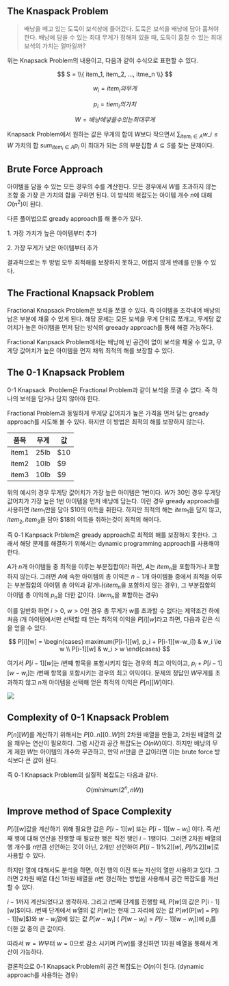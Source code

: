 ## The Knaspack Problem

> 배낭을 메고 있는 도둑이 보석상에 들어갔다. 도둑은 보석을 배낭에 담아 훔쳐야 한다. 배낭에 담을 수 있는 최대 무게가 정해져 있을 때, 도둑이 훔칠 수 있는 최대 보석의 가치는 얼마일까?

위는 Knapsack Problem의 내용이고, 다음과 같이 수식으로 표현할 수 있다.

$$ S = \\{ item_1, item_2, ..., itme_n \\} $$

$$ w_i = item_i의 무게 $$

$$ p_i = tiem_i의 가치 $$

$$ W = 배낭에 넣을 수 있는 최대 무게 $$

Knapsack Problem에서 원하는 값은 무게의 합이 $W$보다 작으면서 $\sum_{item_i \in A} w\_i \le W$ 가치의 합 $sum_{item_i \in A} p_i$ 이 최대가 되는 $S$의 부분집합 $A \subseteq S$를 찾는 문제이다.

## Brute Force Approach

아이템을 담을 수 있는 모든 경우의 수를 계산한다. 모든 경우에서 $W$를 초과하지 않는 조합 중 가장 큰 가치의 합을 구하면 된다. 이 방식의 복잡도는 아이템 개수 $n$에 대해 $O(n^2)$이 된다.

다른 풀이법으로 gready approach를 해 볼수가 있다.

1\. 가장 가치가 높은 아이템부터 추가

2\. 가장 무게가 낮은 아이템부터 추가

결과적으로는 두 방법 모두 최적해를 보장하지 못하고, 어렵지 않게 반례를 만들 수 있다.

## The Fractional Knapsack Problem

Fractional Knapsack Problem은 보석을 쪼갤 수 있다. 즉 아이템을 조각내어 배낭의 남은 부분에 채울 수 있게 된다. 해당 문제는 모든 보색을 무게 단위로 쪼개고, 무게당 값어치가 높은 아이템을 먼저 담는 방식의 greeady approach를 통해 해결 가능하다.

Fractional Kanpsack Problem에서는 배낭에 빈 공간이 없이 보석을 채울 수 있고, 무게당 값어치가 높은 아이템을 먼저 채워 최적의 해를 보장할 수 있다.

## The 0-1 Knapsack Problem

0-1 Knapsack  Problem은 Fractional Problem과 같이 보석을 쪼갤 수 없다. 즉 하나의 보석을 담거나 담지 않아야 한다.

Fractional Problem과 동일하게 무게당 값어치가 높은 가격을 먼저 담는 gready approach를 시도해 볼 수 있다. 하지만 이 방법은 최적의 해를 보장하지 않는다.

| 품목  | 무게 | 값  |
| ----- | ---- | --- |
| item1 | 25lb | $10 |
| item2 | 10lb | $9  |
| item3 | 10lb | $9  |

위의 예시의 경우 무게당 값어치가 가장 높은 아이템은 1번이다. $W$가 30인 경우 무게당 값어치가 가장 높은 1번 아이템을 먼저 배낭에 담는다. 이런 경우 gready approach를 사용하면 $item_1$만을 담아 $10의 이득을 취한다. 하지만 최적의 해는 $item_1$을 담지 않고, $item_2, item_3$을 담아 $18의 이득을 취하는것이 최적의 해이다.

즉 0-1 Kanpsack Prblem은 gready approach로 최적의 해를 보장하지 못한다. 그래서 해당 문제를 해결하기 위해서는 dynamic programming approach를 사용해야 한다.

$A$가 $n$개 아이템들 중 최적을 이루는 부분집합이라 하면, $A$는 $item_n$을 포함하거나 포함하지 않는다. 그러면 $A$에 속한 아이템의 총 이익은 $n - 1$개 아이템들 중에서 최적을 이루는 부분집합의 아이템 총 이익과 같거나($item_n$을 포함하지 않는 경우), 그 부분집합의 아이템 총 이익에 $p_n$을 더한 값이다. ($item_n$을 포함하는 경우)

이를 일반화 하면 $i > 0$, $w > 0$인 경우 총 무게가 $w$를 초과할 수 없다는 제약조건 하에 처음 $i$개 아이템에서만 선택할 때 얻는 최적의 이익을 $P[i][w]$라고 하면, 다음과 같은 식을 얻을 수 있다.

$$ P[i][w] = \begin{cases} maximum(P[i-1][w], p_i + P[i-1][w-w_i]) & w_i \le w \\ P[i-1][w] & w_i > w \end{cases} $$

여기서 $P[i - 1][w]$는 $i$번째 항목을 포함시키지 않는 경우의 최고 이익이고, $p_i + P[i - 1][w - w_i]$는 $i$번째 항목을 포함시키는 경우의 최고 이익이다. 문제의 정답인 $W$무게를 초과하지 않고 $n$개 아이템을 선택해 얻은 최적의 이익은 $P[n][W]$이다.

<img src="https://img1.daumcdn.net/thumb/R1280x0/?scode=mtistory2&fname=https%3A%2F%2Fblog.kakaocdn.net%2Fdn%2FLBLwJ%2FbtsIH2mB94X%2FRNBKjKC8g2wD2I60qQqd5k%2Fimg.jpg">

## Complexity of 0-1 Knapsack Problem

$P[n][W]$를 계산하기 위해서는 $P[0..n][0..W]$의 2차원 배열을 만들고, 2차원 배열의 값을 채우는 연산이 필요하다. 그럼 시간과 공간 복잡도는 $O(nW)$이다. 하지만 배낭의 무게 제한 $W$는 아이템의 개수와 무관하고, 만약 $n!$만큼 큰 값이라면 이는 brute force 방식보다 큰 값이 된다.

즉 0-1 Knapsack Problem의 실질적 복잡도는 다음과 같다.

$$ O(minimum(2^n, nW)) $$

## Improve method of Space Complexity

$P[i][w]$값을 계산하기 위해 필요한 값은 $P[i - 1][w]$ 또는 $P[i - 1][w - w_i]$ 이다. 즉 $i$번째 행에 대해 연산을 진행할 때 필요한 행은 직전 행인 $i - 1$행이다. 그러면 2차원 배열의 행 개수를 $n$만큼 선언하는 것이 아닌, 2개만 선언하여 $P[(i - 1) \% 2][w]$, $P[i \% 2][w]$로 사용할 수 있다.

하지만 열에 대해서도 분석을 하면, 이전 행의 이전 또는 자신의 열만 사용하고 있다. 그러면 2차원 배열 대신 1차원 배열을 $n$번 갱신하는 방법을 사용해서 공간 복잡도를 개선할 수 있다.

$i - 1$까지 계산되었다고 생각하자. 그리고 $i$번째 단계를 진행할 때, $P[w]$의 값은 P[i - 1][w]$이다. $i$번째 단계에서 $w$열의 값 $P[w]$는 현재 그 자리에 있는 값 $P[w] ($P[w] = P[i - 1][w]$)와 $w - w_i$열에 있는 값 $P[w - w_i]$ ( $P[w - w_i] = P[i - 1][w - w_i]$)에 $p_i$를 더한 값 중의 큰 값이다.

따라서 $w = W$부터 $w = 0$으로 감소 시키며 $P[w]$를 갱신하면 1차원 배열을 통해서 계산이 가능하다.

결론적으로 0-1 Knapsack Problem의 공간 복잡도는 $O(n)$이 된다. (dynamic approach를 사용하는 경우)
